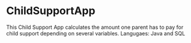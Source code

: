 # ChildSupportApp
This Child Support App calculates the amount one parent has to pay for child support depending on several variables. 
Langugaes: Java and SQL
